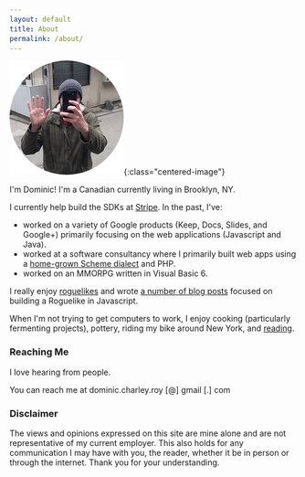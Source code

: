 ```yaml
---
layout: default
title: About
permalink: /about/
---
```



![My face](/assets/images/face.png){:class="centered-image"}


I'm Dominic! I'm a Canadian currently living in Brooklyn, NY. 

I currently help build the SDKs at [Stripe](https://stripe.com/). In the past, I've:

* worked on a variety of Google products (Keep, Docs, Slides, and Google+) primarily focusing on the web applications (Javascript and Java).
* worked at a software consultancy where I primarily built web apps using a [home-grown Scheme dialect](https://github.com/jazzscheme/jazz) and PHP.
* worked on an MMORPG written in Visual Basic 6.

I really enjoy [roguelikes](https://en.wikipedia.org/wiki/Roguelike) and wrote [a number of blog posts](http://www.codingcookies.com/2013/11/25/building-a-roguelike-in-javascript-part-16/) focused on building a Roguelike in Javascript.

When I'm not trying to get computers to work, I enjoy cooking (particularly fermenting projects), pottery, riding my bike around New York, and [reading](https://www.goodreads.com/user/show/21652187-dominic).

### Reaching Me

I love hearing from people. 

You can reach me at dominic.charley.roy [@] gmail [.] com

### Disclaimer

The views and opinions expressed on this site are mine alone and are not representative of my current employer. This also holds for any communication I may have with you, the reader, whether it be in person or through the internet. Thank you for your understanding.


